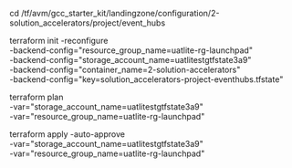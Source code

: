 cd /tf/avm/gcc_starter_kit/landingzone/configuration/2-solution_accelerators/project/event_hubs

terraform init  -reconfigure \
-backend-config="resource_group_name=uatlite-rg-launchpad" \
-backend-config="storage_account_name=uatlitestgtfstate3a9" \
-backend-config="container_name=2-solution-accelerators" \
-backend-config="key=solution_accelerators-project-eventhubs.tfstate"

terraform plan \
-var="storage_account_name=uatlitestgtfstate3a9" \
-var="resource_group_name=uatlite-rg-launchpad"

terraform apply -auto-approve \
-var="storage_account_name=uatlitestgtfstate3a9" \
-var="resource_group_name=uatlite-rg-launchpad"


